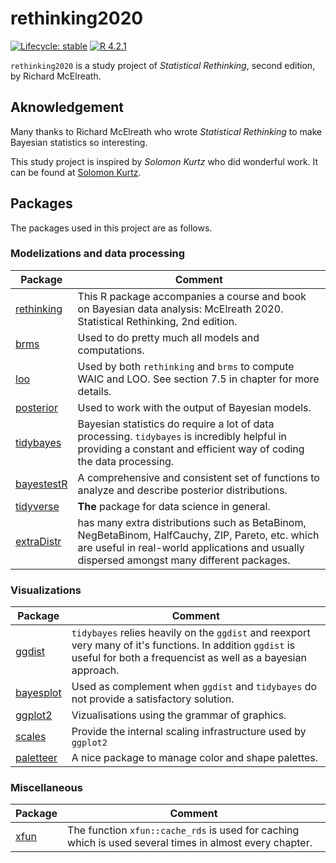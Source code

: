 # rethinking2020

[![Lifecycle: stable](https://img.shields.io/badge/lifecycle-stable-brightgreen.svg)](https://lifecycle.r-lib.org/articles/stages.html) [![R 4.2.1](https://img.shields.io/badge/R-4.2.1-blueviolet.svg)](https://cran.r-project.org/bin/windows/base/)

`rethinking2020` is a study project of *Statistical Rethinking*, second edition, by Richard McElreath.

## Aknowledgement

Many thanks to Richard McElreath who wrote *Statistical Rethinking* to make Bayesian statistics so interesting.

This study project is inspired by *Solomon Kurtz* who did wonderful work. It can be found at [Solomon Kurtz](https://bookdown.org/content/3890/).

## Packages

The packages used in this project are as follows.

### Modelizations and data processing

| Package                                                                | Comment                                                                                                                                                                                        |
|------------------------------------------------------------------------|------------------------------------------------------------------------------------------------------------------------------------------------------------------------------------------------|
| [rethinking](https://github.com/rmcelreath/rethinking)                 | This R package accompanies a course and book on Bayesian data analysis: McElreath 2020. Statistical Rethinking, 2nd edition.                                                                   |
| [brms](https://paul-buerkner.github.io/brms/)                          | Used to do pretty much all models and computations.                                                                                                                                            |
| [loo](http://mc-stan.org/loo/index.html)                               | Used by both `rethinking` and `brms` to compute WAIC and LOO. See section 7.5 in chapter for more details.                                                                                     |
| [posterior](https://mc-stan.org/posterior/)                            | Used to work with the output of Bayesian models.                                                                                                                                               |
| [tidybayes](http://mjskay.github.io/tidybayes/articles/tidybayes.html) | Bayesian statistics do require a lot of data processing. `tidybayes` is incredibly helpful in providing a constant and efficient way of coding the data processing.                            |
| [bayestestR](https://easystats.github.io/bayestestR/)                  | A comprehensive and consistent set of functions to analyze and describe posterior distributions.                                                                                               |
| [tidyverse](https://www.tidyverse.org)                                 | **The** package for data science in general.                                                                                                                                                   |
| [extraDistr](https://github.com/twolodzko/extraDistr)                  | has many extra distributions such as BetaBinom, NegBetaBinom, HalfCauchy, ZIP, Pareto, etc. which are useful in real-world applications and usually dispersed amongst many different packages. |

### Visualizations

| Package                                                 | Comment                                                                                                                                                                    |
|---------------------------------------------------------|----------------------------------------------------------------------------------------------------------------------------------------------------------------------------|
| [ggdist](https://mjskay.github.io/ggdist/)              | `tidybayes` relies heavily on the `ggdist` and reexport very many of it's functions. In addition `ggdist` is useful for both a frequencist as well as a bayesian approach. |
| [bayesplot](https://mc-stan.org/bayesplot/)             | Used as complement when `ggdist` and `tidybayes` do not provide a satisfactory solution.                                                                                   |
| [ggplot2](https://ggplot2.tidyverse.org)                | Vizualisations using the grammar of graphics.                                                                                                                              |
| [scales](https://scales.r-lib.org)                      | Provide the internal scaling infrastructure used by `ggplot2`                                                                                                              |
| [paletteer](https://github.com/EmilHvitfeldt/paletteer) | A nice package to manage color and shape palettes.                                                                                                                         |

### Miscellaneous

| Package                                                                  | Comment                                                                                                 |
|--------------------------------------------------------------------------|---------------------------------------------------------------------------------------------------------|
| [xfun](https://cran.r-project.org/web/packages/xfun/vignettes/xfun.html) | The function `xfun::cache_rds` is used for caching which is used several times in almost every chapter. |

